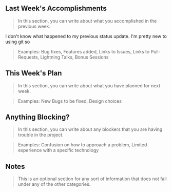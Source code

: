 ## Last Week's Accomplishments

> In this section, you can write about what you accomplished in the previous week.

I don't know what happened to my previous status update. I'm pretty new to using git so 

> Examples:
> Bug fixes, Features added, Links to Issues, Links to Pull-Requests, Lightning Talks, Bonus Sessions

## This Week's Plan

> In this section, you can write about what you have planned for next week.




> Examples: New Bugs to be fixed, Design choices

## Anything Blocking?

> In this section, you can write about any blockers that you are having trouble in the project.

 

> Examples: Confusion on how to approach a problem, Limited experience with a specific technology

## Notes

> This is an optional section for any sort of information that does not fall under any of the other categories.
